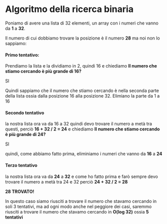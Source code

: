 # Algoritmo della ricerca binaria

Poniamo di avere una lista di 32 elementi, un array con i numeri che vanno da **1** a **32**.

Il numero di cui dobbiamo trovare la posizione è il numero **28** ma noi non lo sappiamo:

#### Primo tentativo:
Prendiamo la lista e la dividiamo in 2, quindi 16 e chiediamo **Il numero che stiamo cercando è più grande di 16?**

SI  

Quindi sappiamo che il numero che stiamo cercando è nella seconda parte della lista ossia dalla posizione 16 alla posizione 32. Elimiano la parte da 1 a 16

#### Secondo tentativo

la nostra lista ora va da 16 a 32 quindi devo trovare il numero a metà tra questi, perciò **16 + 32 / 2 = 24** e chiediamo **Il numero che stiamo cercando è più grande di 24?**

SI

quindi, come abbiamo fatto prima, eliminiamo i numeri che vanno da **16** a **24**

#### Terzo tentativo

la nostra lista ora va da **24** a **32** e come ho fatto prima e farò sempre devo trovare il numero a metà tra 24 e 32 perciò **24 + 32 / 2 = 28**

**28 TROVATO!**

In questo caso siamo riusciti a trovare il numero che stavamo cercando in soli 3 tentativi, ma ad ogni modo anche nel peggiore dei casi, saremmo riusciti a trovare il numero che stavamo cercando in **O(log 32)** ossia **5 tentativi**